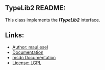 ## TypeLib2 README:
This class implements the ***ITypeLib2*** interface.

## Links:
* [Author: maul.esel](https://github.com/maul-esel)
* [Documentation](http://maul-esel.github.com/COM-Classes/master/TypeLib2)
* [msdn Documentation](http://msdn.microsoft.com/en-us/library/windows/desktop/ms221583%28v=vs.85%29.aspx)
* [License: LGPL](http://www.gnu.org/licenses/lgpl-2.1.txt)